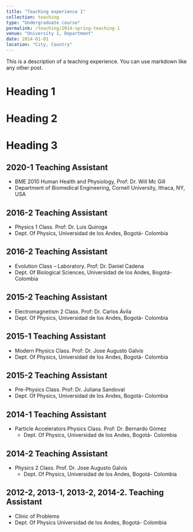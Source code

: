 ```yaml
---
title: "Teaching experience 1"
collection: teaching
type: "Undergraduate course"
permalink: /teaching/2014-spring-teaching-1
venue: "University 1, Department"
date: 2014-01-01
location: "City, Country"
---
```


This is a description of a teaching experience. You can use markdown like any other post.

Heading 1
======

Heading 2
======

Heading 3
======


2020-1 Teaching Assistant
-----
* BME 2010 Human Health and Physiology, Prof: Dr. Will Mc Gill
 * Department of Biomedical Engineering, Cornell University, Ithaca, NY, USA

2016-2 Teaching Assistant 
-----
* Physics 1 Class. Prof: Dr. Luis Quiroga
 * Dept. Of Physics, Universidad de los Andes, Bogotá- Colombia

2016-2 Teaching Assistant 
-----
* Evolution Class – Laboratory. Prof: Dr. Daniel Cadena
 * Dept. Of Biological Sciences, Universidad de los Andes, Bogotá- Colombia

2015-2 Teaching Assistant 
-----
* Electromagnetism 2 Class. Prof: Dr. Carlos Ávila
 * Dept. Of Physics, Universidad de los Andes, Bogotá- Colombia

2015-1 Teaching Assistant 
-----
* Modern Physics Class. Prof: Dr. Jose Augusto Galvis
 * Dept. Of Physics, Universidad de los Andes, Bogotá- Colombia
 
2015-2 Teaching Assistant 
-----
* Pre-Physics Class. Prof: Dr. Juliana Sandoval
 * Dept. Of Physics, Universidad de los Andes, Bogotá- Colombia

2014-1 Teaching Assistant 
-----
* Particle Accelerators Physics Class. Prof: Dr. Bernardo Gómez
  * Dept. Of Physics, Universidad de los Andes, Bogotá- Colombia

2014-2 Teaching Assistant 
-----
* Physics 2 Class. Prof. Dr. Jose Augusto Galvis
  * Dept. Of Physics, Universidad de los Andes, Bogotá- Colombia

2012-2, 2013-1, 2013-2, 2014-2. Teaching Assistant 
-----
* Clinic of Problems
 * Dept. Of Physics Universidad de los Andes, Bogotá- Colombia